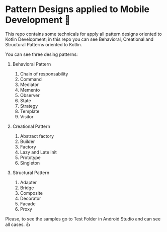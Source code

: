 # Pattern Designs applied to Mobile Development 🚀

This repo contains some technicals for apply all pattern designs oriented to Kotlin Development; in this repo you can see Behavioral, Creational and Structural Patterns oriented to Kotlin.

You can see three desing patterns:

1. Behavioral Pattern
   1. Chain of responsability
   2. Command
   3. Mediator
   4. Memento
   5. Observer
   6. State
   7. Strategy
   8. Template
   9. Visitor 
   
2. Creational Pattern
   1. Abstract factory
   2. Builder
   3. Factory
   4. Lazy and Late init
   5. Prototype
   6. Singleton
      
3. Structural Pattern
   1. Adapter
   2. Bridge
   3. Composite
   4. Decorator
   5. Facade
   6. Proxy

Please, to see the samples go to Test Folder in Android Studio and can see all cases. 👍
